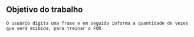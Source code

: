  ## Objetivo do trabalho

```O usuário digita uma frase e em seguida informa a quantidade de vezes que será exibida, para treinar o FOR```
